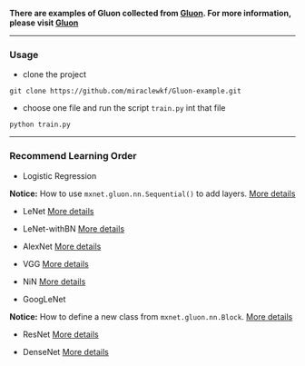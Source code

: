 ﻿**There are examples of Gluon collected from [Gluon](http://zh.gluon.ai/). For more information, please visit [Gluon](http://zh.gluon.ai/)**

---

### Usage
* clone the project

`git clone https://github.com/miraclewkf/Gluon-example.git`

* choose one file and run the script `train.py` int that file

`python train.py`

---

### Recommend Learning Order

* Logistic Regression

**Notice:** How to use `mxnet.gluon.nn.Sequential()` to add layers.
[More details](http://zh.gluon.ai/chapter_supervised-learning/softmax-regression-gluon.html)

* LeNet [More details](http://zh.gluon.ai/chapter_convolutional-neural-networks/cnn-gluon.html)

* LeNet-withBN [More details](http://zh.gluon.ai/chapter_convolutional-neural-networks/batch-norm-gluon.html)

* AlexNet [More details](http://zh.gluon.ai/chapter_convolutional-neural-networks/alexnet-gluon.html)

* VGG [More details](http://zh.gluon.ai/chapter_convolutional-neural-networks/vgg-gluon.html)

* NiN [More details](http://zh.gluon.ai/chapter_convolutional-neural-networks/nin-gluon.html)

* GoogLeNet

**Notice:** How to define a new class from `mxnet.gluon.nn.Block`. [More details](http://zh.gluon.ai/chapter_convolutional-neural-networks/googlenet-gluon.html)

* ResNet [More details](http://zh.gluon.ai/chapter_convolutional-neural-networks/resnet-gluon.html)

* DenseNet [More details](http://zh.gluon.ai/chapter_convolutional-neural-networks/densenet-gluon.html)

